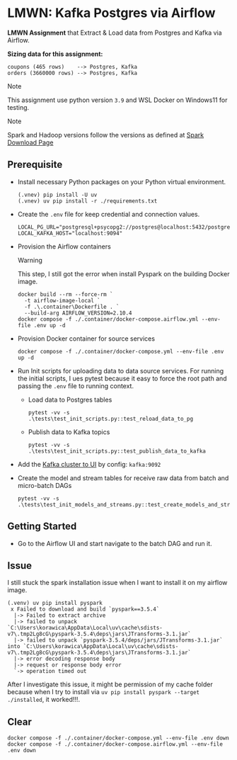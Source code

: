 # LMWN: Kafka Postgres via Airflow

**LMWN Assignment** that Extract & Load data from Postgres and Kafka via Airflow.

**Sizing data for this assignment:**

```text
coupons (465 rows)    --> Postgres, Kafka
orders (3660000 rows) --> Postgres, Kafka
```

> [!NOTE]
> This assignment use python version `3.9` and WSL Docker on Windows11 for testing.

> [!NOTE]
> Spark and Hadoop versions follow the versions as defined at [Spark Download Page](https://spark.apache.org/downloads.html)

## Prerequisite

- Install necessary Python packages on your Python virtual environment.

    ```shell
    (.vnev) pip install -U uv
    (.vnev) uv pip install -r ./requirements.txt
    ```

- Create the `.env` file for keep credential and connection values.

    ```dotenv
    LOCAL_PG_URL="postgresql+psycopg2://postgres@localhost:5432/postgres"
    LOCAL_KAFKA_HOST="localhost:9094"
    ```

- Provision the Airflow containers

    > [!WARNING]
    > This step, I still got the error when install Pyspark on the building Docker
    > image.

    ```shell
    docker build --rm --force-rm `
      -t airflow-image-local `
      -f .\.container\Dockerfile . `
      --build-arg AIRFLOW_VERSION=2.10.4
    docker compose -f ./.container/docker-compose.airflow.yml --env-file .env up -d
    ```

- Provision Docker container for source services

    ```shell
    docker compose -f ./.container/docker-compose.yml --env-file .env up -d
    ```

- Run Init scripts for uploading data to data source services. For running the
  initial scripts, I ues pytest because it easy to force the root path and passing
  the `.env` file to running context.

    - Load data to Postgres tables

      ```shell
      pytest -vv -s .\tests\test_init_scripts.py::test_reload_data_to_pg
      ```
      
    - Publish data to Kafka topics

      ```shell
      pytest -vv -s .\tests\test_init_scripts.py::test_publish_data_to_kafka
      ```

- Add the [Kafka cluster to UI](http://localhost:8080/) by config: `kafka:9092`

- Create the model and stream tables for receive raw data from batch and micro-batch DAGs

  ```shell
  pytest -vv -s .\tests\test_init_models_and_streams.py::test_create_models_and_streams
  ```

## Getting Started

- Go to the Airflow UI and start navigate to the batch DAG and run it.

## Issue

I still stuck the spark installation issue when I want to install it on my airflow image.

```shell
(.venv) uv pip install pyspark
 x Failed to download and build `pyspark==3.5.4`
  |-> Failed to extract archive
  |-> failed to unpack `C:\Users\korawica\AppData\Local\uv\cache\sdists-v7\.tmp2Lg8cG\pyspark-3.5.4\deps\jars\JTransforms-3.1.jar`
  |-> failed to unpack `pyspark-3.5.4/deps/jars/JTransforms-3.1.jar` into `C:\Users\korawica\AppData\Local\uv\cache\sdists-v7\.tmp2Lg8cG\pyspark-3.5.4\deps\jars\JTransforms-3.1.jar`
  |-> error decoding response body
  |-> request or response body error
  `-> operation timed out
```

After I investigate this issue, it might be permission of my cache folder because
when I try to install via `uv pip install pyspark --target ./installed`, it worked!!!.

## Clear

```shell
docker compose -f ./.container/docker-compose.yml --env-file .env down
docker compose -f ./.container/docker-compose.airflow.yml --env-file .env down
```
